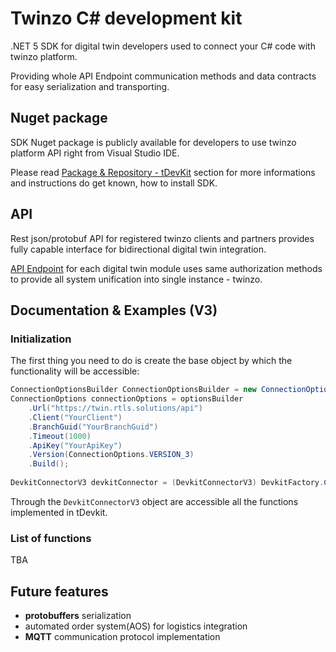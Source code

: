 # Twinzo C# development kit
.NET 5 SDK for digital twin developers used to connect your C# code with twinzo platform.

Providing whole API Endpoint communication methods and data contracts for easy serialization and transporting.

## Nuget package
SDK Nuget package is publicly available for developers to use twinzo platform API right from Visual Studio IDE. 

Please read [Package & Repository - tDevKit](https://gitlab.twinzo.eu/digital-twin/twinzo/tdevkit/-/packages) section for more informations and instructions do get known, how to install SDK. 

## API
Rest json/protobuf API for registered twinzo clients and partners provides fully capable interface for bidirectional digital twin integration.

[API Endpoint](https://twin.rtls.solutions/api/swagger/ui/index#/) for each digital twin module uses same authorization methods to provide all system unification into single instance - twinzo.

## Documentation & Examples (V3)

### Initialization
The first thing you need to do is create the base object by which the functionality will be accessible:

```c# 
ConnectionOptionsBuilder ConnectionOptionsBuilder = new ConnectionOptionsBuilder();
ConnectionOptions connectionOptions = optionsBuilder
	.Url("https://twin.rtls.solutions/api")
	.Client("YourClient")
	.BranchGuid("YourBranchGuid")
	.Timeout(1000)
	.ApiKey("YourApiKey")
	.Version(ConnectionOptions.VERSION_3)
	.Build();
	
DevkitConnectorV3 devkitConnector = (DevkitConnectorV3) DevkitFactory.CreateDevkitConnector(connectionOptions);
```

Through the `DevkitConnectorV3` object are accessible all the functions implemented in tDevkit.

### List of functions
TBA

## Future features
- **protobuffers** serialization
- automated order system(AOS) for logistics integration
- **MQTT** communication protocol implementation
